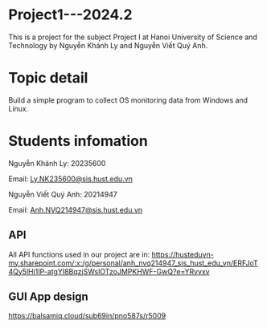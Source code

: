# Project1---2024.2

This is a project for the subject Project I at Hanoi University of Science and Technology by Nguyễn Khánh Ly and Nguyễn Viết Quý Anh.

# Topic detail
Build a simple program to collect OS monitoring data from Windows and Linux.

# Students infomation
Nguyễn Khánh Ly: 20235600

Email: Ly.NK235600@sis.hust.edu.vn

Nguyễn Viết Quý Anh: 20214947

Email: Anh.NVQ214947@sis.hust.edu.vn

## API
All API functions used in our project are in: 
https://husteduvn-my.sharepoint.com/:x:/g/personal/anh_nvq214947_sis_hust_edu_vn/ERFJoT4Qy5lHj1IP-atgYI8BqzjSWslOTzoJMPKHWF-GwQ?e=YRvvxv
## GUI App design
https://balsamiq.cloud/sub69in/pno587s/r5009


